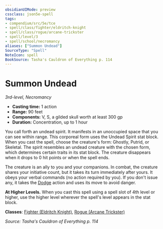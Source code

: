 ```yaml
---
obsidianUIMode: preview
cssclass: json5e-spell
tags:
- compendium/src/5e/tce
- spell/class/fighter/eldritch-knight
- spell/class/rogue/arcane-trickster
- spell/level/3
- spell/school/necromancy
aliases: ["Summon Undead"]
SourceType: "Spell"
NoteIcon: spell
BookSource: Tasha's Cauldron of Everything p. 114
---
```

# Summon Undead
*3rd-level, Necromancy*  

- **Casting time:** 1 action
- **Range:** 90 feet
- **Components:** V, S, a gilded skull worth at least 300 gp
- **Duration:** Concentration, up to 1 hour

You call forth an undead spirit. It manifests in an unoccupied space that you can see within range. This corporeal form uses the Undead Spirit stat block. When you cast the spell, choose the creature's form: Ghostly, Putrid, or Skeletal. The spirit resembles an undead creature with the chosen form, which determines certain traits in its stat block. The creature disappears when it drops to 0 hit points or when the spell ends.

The creature is an ally to you and your companions. In combat, the creature shares your initiative count, but it takes its turn immediately after yours. It obeys your verbal commands (no action required by you). If you don't issue any, it takes the [Dodge](/3-Mechanics/CLI/rules/actions.md#Dodge) action and uses its move to avoid danger.

**At Higher Levels.** When you cast this spell using a spell slot of 4th level or higher, use the higher level wherever the spell's level appears in the stat block.

**Classes**: [Fighter (Eldritch Knight)](/3-Mechanics/CLI/classes/fighter-eldritch-knight.md), [Rogue (Arcane Trickster)](/3-Mechanics/CLI/classes/rogue-arcane-trickster.md)

*Source: Tasha's Cauldron of Everything p. 114*